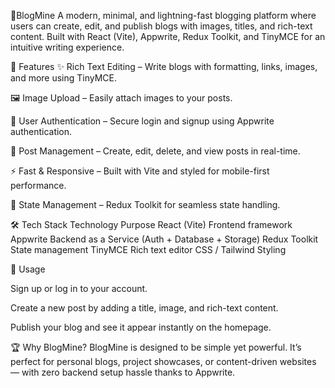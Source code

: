 📝BlogMine
A modern, minimal, and lightning-fast blogging platform where users can create, edit, and publish blogs with images, titles, and rich-text content. Built with React (Vite), Appwrite, Redux Toolkit, and TinyMCE for an intuitive writing experience.

🚀 Features
✨ Rich Text Editing – Write blogs with formatting, links, images, and more using TinyMCE.

🖼 Image Upload – Easily attach images to your posts.

🔐 User Authentication – Secure login and signup using Appwrite authentication.

📂 Post Management – Create, edit, delete, and view posts in real-time.

⚡ Fast & Responsive – Built with Vite and styled for mobile-first performance.

🎯 State Management – Redux Toolkit for seamless state handling.

🛠 Tech Stack
Technology	Purpose
React (Vite)	Frontend framework
Appwrite	Backend as a Service (Auth + Database + Storage)
Redux Toolkit	State management
TinyMCE	Rich text editor
CSS / Tailwind	Styling


📄 Usage

Sign up or log in to your account.

Create a new post by adding a title, image, and rich-text content.

Publish your blog and see it appear instantly on the homepage.

🏆 Why BlogMine?
BlogMine is designed to be simple yet powerful. It’s perfect for personal blogs, project showcases, or content-driven websites — with zero backend setup hassle thanks to Appwrite.

